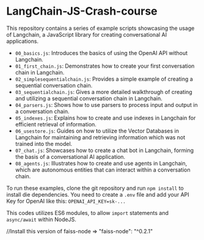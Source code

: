 # LangChain-JS-Crash-course

This repository contains a series of example scripts showcasing the usage of Langchain, a JavaScript library for creating conversational AI applications.

- `00_basics.js`: Introduces the basics of using the OpenAI API without Langchain.
- `01_first_chain.js`: Demonstrates how to create your first conversation chain in Langchain.
- `02_simplesequentialchain.js`: Provides a simple example of creating a sequential conversation chain.
- `03_sequentialchain.js`: Gives a more detailed walkthrough of creating and utilizing a sequential conversation chain in Langchain.
- `04_parsers.js`: Shows how to use parsers to process input and output in a conversation chain.
- `05_indexes.js`: Explains how to create and use indexes in Langchain for efficient retrieval of information.
- `06_usestore.js`: Guides on how to utilize the Vector Databases in Langchain for maintaining and retrieving information which was not trained into the model.
- `07_chat.js`: Showcases how to create a chat bot in Langchain, forming the basis of a conversational AI application.
- `08_agents.js`: Illustrates how to create and use agents in Langchain, which are autonomous entities that can interact within a conversation chain.

To run these examples, clone the git repository and run `npm install` to install die dependencies.
You need to create a `.env` file and add your API Key for OpenAI like this: `OPENAI_API_KEY=sk-...`

This codes utilizes ES6 modules, to allow `import` statements and `async/await` within NodeJS.

//Install this version of faiss-node => "faiss-node": "^0.2.1"
